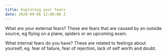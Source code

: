 ```yaml
---
title: Exploring your fears
date: 2020-09-06 12:08:00 Z
---
```


What are your external fears? These are fears that are caused by an outside source, eg flying on a plane, spiders or an upcoming exam. 



What internal fears do you have? These are related to feelings about yourself, eg. fear of failure, fear of rejection, lack of self worth and doubt.